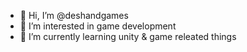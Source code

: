 - 👋 Hi, I’m @deshandgames
- 👀 I’m interested in game development
- 🌱 I’m currently learning unity & game releated things

<!---
deshandgames/deshandgames is a ✨ special ✨ repository because its `README.md` (this file) appears on your GitHub profile.
You can click the Preview link to take a look at your changes.
--->
